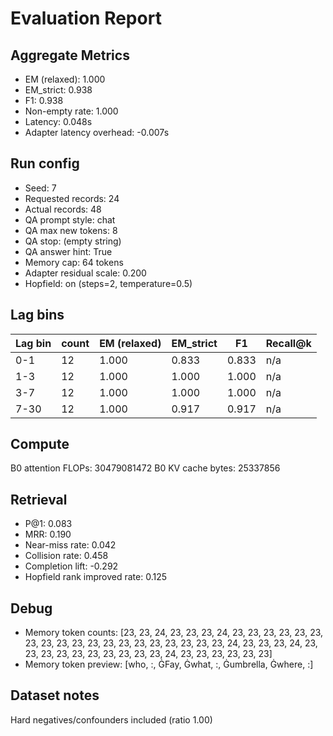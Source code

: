# Evaluation Report

## Aggregate Metrics

- EM (relaxed): 1.000
- EM_strict: 0.938
- F1: 0.938
- Non-empty rate: 1.000
- Latency: 0.048s
- Adapter latency overhead: -0.007s

## Run config
- Seed: 7
- Requested records: 24
- Actual records: 48
- QA prompt style: chat
- QA max new tokens: 8
- QA stop: (empty string)
- QA answer hint: True
- Memory cap: 64 tokens
- Adapter residual scale: 0.200
- Hopfield: on (steps=2, temperature=0.5)

## Lag bins
| Lag bin | count | EM (relaxed) | EM_strict | F1 | Recall@k |
| ------- | ----- | ------------- | --------- | --- | -------- |
| 0-1 | 12 | 1.000 | 0.833 | 0.833 | n/a |
| 1-3 | 12 | 1.000 | 1.000 | 1.000 | n/a |
| 3-7 | 12 | 1.000 | 1.000 | 1.000 | n/a |
| 7-30 | 12 | 1.000 | 0.917 | 0.917 | n/a |

## Compute
B0 attention FLOPs: 30479081472
B0 KV cache bytes: 25337856

## Retrieval
- P@1: 0.083
- MRR: 0.190
- Near-miss rate: 0.042
- Collision rate: 0.458
- Completion lift: -0.292
- Hopfield rank improved rate: 0.125

## Debug
- Memory token counts: [23, 23, 24, 23, 23, 23, 24, 23, 23, 23, 23, 23, 23, 23, 23, 23, 23, 23, 23, 23, 23, 23, 23, 23, 23, 23, 24, 23, 23, 23, 24, 23, 23, 23, 23, 23, 23, 23, 23, 23, 23, 24, 23, 23, 23, 23, 23, 23]
- Memory token preview: [who, :, ĠFay, Ġwhat, :, Ġumbrella, Ġwhere, :]

## Dataset notes
Hard negatives/confounders included (ratio 1.00)